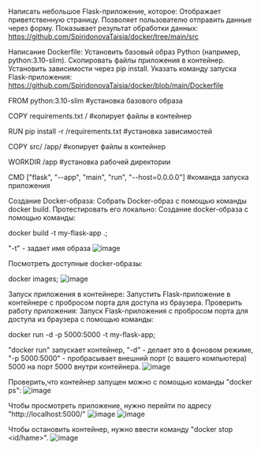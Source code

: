 Написать небольшое Flask-приложение, которое: Отображает приветственную страницу. Позволяет пользователю отправить данные через форму. Показывает результат обработки данных:
https://github.com/SpiridonovaTaisia/docker/tree/main/src

Написание Dockerfile: Установить базовый образ Python (например, python:3.10-slim). Скопировать файлы приложения в контейнер. Установить зависимости через pip install. Указать команду запуска Flask-приложения:
https://github.com/SpiridonovaTaisia/docker/blob/main/Dockerfile

FROM python:3.10-slim #установка базового образа

COPY requirements.txt / #копирует файлы в контейнер

RUN pip install -r /requirements.txt #установка зависимостей

COPY src/ /app/ #копирует файлы в контейнер

WORKDIR /app #установка рабочей директории

CMD ["flask", "--app", "main", "run", "--host=0.0.0.0"] #команда запуска приложения

Создание Docker-образа: Собрать Docker-образ с помощью команды docker build. Протестировать его локально:
Создание docker-образа с помощью команды:

docker build -t my-flask-app .;

"-t" - задает имя образа
![image](https://github.com/user-attachments/assets/6c9bb387-7100-494d-8cc3-8c125197cbd9)

Посмотреть доступные docker-образы:

docker images;
![image](https://github.com/user-attachments/assets/f182b0a8-5d06-4066-839e-5f52b9b4a127)

Запуск приложения в контейнере: Запустить Flask-приложение в контейнере с пробросом порта для доступа из браузера. Проверить работу приложения:
Запуск Flask-приложения с пробросом порта для доступа из браузера с помощью команды:

docker run -d -p 5000:5000 -t  my-flask-app;

"docker run" запускает контейнер, "-d" - делает это в фоновом режиме, "-p 5000:5000" - пробрасывает внешний порт (с вашего компьютера) 5000 на порт 5000 внутри контейнера. 
![image](http://github.com/user-attachments/assets/c60223ec-dfa5-455b-a230-69ba48c425ba)

Проверить,что контейнер запущен можно с помощью команды "docker ps":
![image](https://github.com/user-attachments/assets/388c1215-0c72-4eb9-905e-c5784d6d5018)

Чтобы просмотреть приложение, нужно перейти по адресу "http://localhost:5000/"
![image](https://github.com/user-attachments/assets/87bf8863-47df-4687-807f-a431986c4463)
![image](https://github.com/user-attachments/assets/2ce4df1a-ef62-4fad-868c-e2e20d5fe811)

Чтобы остановить контейнер, нужно ввести команду "docker stop <id/hame>".
![image](https://github.com/user-attachments/assets/d97a7963-b836-490f-bcd6-d96fe3d31922)





